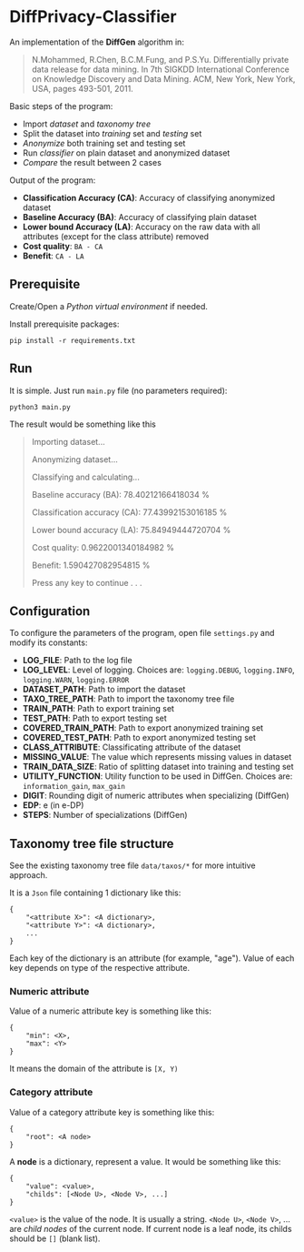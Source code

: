 # DiffPrivacy-Classifier

An implementation of the **DiffGen** algorithm in:

>N.Mohammed, R.Chen, B.C.M.Fung, and P.S.Yu. 
>Differentially private data release for data mining. 
>In 7th SIGKDD International Conference on Knowledge Discovery and Data Mining. 
>ACM, New York, New York, USA, pages 493-501, 2011.

Basic steps of the program:

- Import *dataset* and *taxonomy tree*
- Split the dataset into *training* set and *testing* set
- *Anonymize* both training set and testing set
- Run *classifier* on plain dataset and anonymized dataset
- *Compare* the result between 2 cases

Output of the program:

- **Classification Accuracy (CA)**: Accuracy of classifying anonymized dataset
- **Baseline Accuracy (BA)**: Accuracy of classifying plain dataset
- **Lower bound Accuracy (LA)**: Accuracy on the raw data with all attributes 
(except for the class attribute) removed
- **Cost quality**: `BA - CA`
- **Benefit**: `CA - LA`

## Prerequisite

Create/Open a _Python virtual environment_ if needed.

Install prerequisite packages:
```
pip install -r requirements.txt
```

## Run

It is simple. Just run `main.py` file (no parameters required):
```
python3 main.py
```
The result would be something like this

>Importing dataset...
>
>Anonymizing dataset...
>
>Classifying and calculating...
>
>Baseline accuracy (BA): 78.40212166418034 %
>
>Classification accuracy (CA): 77.43992153016185 %
>
>Lower bound accuracy (LA): 75.84949444720704 %
>
>Cost quality: 0.9622001340184982 %
>
>Benefit: 1.590427082954815 %
>
>Press any key to continue . . .

## Configuration

To configure the parameters of the program, open file `settings.py` 
and modify its constants:

- **LOG_FILE**: Path to the log file
- **LOG_LEVEL**: Level of logging. Choices are: 
`logging.DEBUG`, `logging.INFO`, `logging.WARN`, `logging.ERROR`
- **DATASET_PATH**: Path to import the dataset
- **TAXO_TREE_PATH**: Path to import the taxonomy tree file
- **TRAIN_PATH**: Path to export training set
- **TEST_PATH**: Path to export testing set
- **COVERED_TRAIN_PATH**: Path to export anonymized training set
- **COVERED_TEST_PATH**: Path to export anonymized testing set
- **CLASS_ATTRIBUTE**: Classificating attribute of the dataset
- **MISSING_VALUE**: The value which represents missing values in dataset
- **TRAIN_DATA_SIZE**: Ratio of splitting dataset into training and testing set
- **UTILITY_FUNCTION**: Utility function to be used in DiffGen. Choices are:
`information_gain`, `max_gain`
- **DIGIT**: Rounding digit of numeric attributes when specializing (DiffGen)
- **EDP**: e (in e-DP)
- **STEPS**: Number of specializations (DiffGen)

## Taxonomy tree file structure

See the existing taxonomy tree file `data/taxos/*` for more intuitive approach.

It is a `Json` file containing 1 dictionary like this:
```
{
	"<attribute X>": <A dictionary>,
	"<attribute Y>": <A dictionary>,
	...
}
```
Each key of the dictionary is an attribute (for example, "age"). Value of each key depends on type
of the respective attribute.

### Numeric attribute

Value of a numeric attribute key is something like this:
```
{
	"min": <X>,
	"max": <Y>
}
```
It means the domain of the attribute is `[X, Y)`

### Category attribute

Value of a category attribute key is something like this:
```
{
	"root": <A node>
}
```
A **node** is a dictionary, represent a value. It would be something like this:
```
{
	"value": <value>,
	"childs": [<Node U>, <Node V>, ...]
}
```
`<value>` is the value of the node. It is usually a string. 
`<Node U>`, `<Node V>`, ... are *child nodes* of the current node.
If current node is a leaf node, its childs should be `[]` (blank list).
